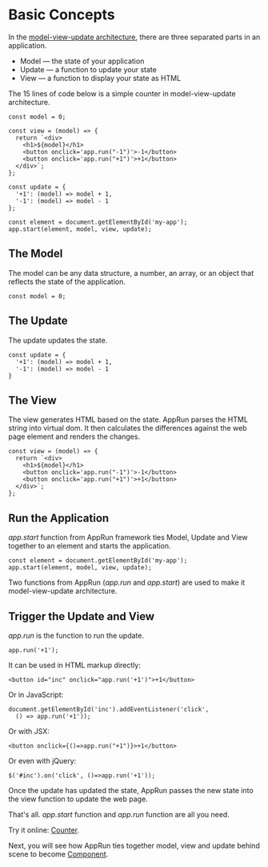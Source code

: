 # Basic Concepts

In the [model-view-update architecture](https://guide.elm-lang.org/architecture/), there are three separated parts in an application.

* Model — the state of your application
* Update — a function to update your state
* View — a function to display your state as HTML

The 15 lines of code below is a simple counter in model-view-update architecture.

```
const model = 0;

const view = (model) => {
  return `<div>
    <h1>${model}</h1>
    <button onclick='app.run("-1")'>-1</button>
    <button onclick='app.run("+1")'>+1</button>
  </div>`;
};

const update = {
  '+1': (model) => model + 1,
  '-1': (model) => model - 1
};

const element = document.getElementById('my-app');
app.start(element, model, view, update);
```

## The Model

The model can be any data structure, a number, an array, or an object that reflects the state of the application.
```
const model = 0;
```

## The Update

The update updates the state.
```
const update = {
  '+1': (model) => model + 1,
  '-1': (model) => model - 1
}
```

## The View

The view generates HTML based on the state. AppRun parses the HTML string into virtual dom. It then calculates the differences against the web page element and renders the changes.

```
const view = (model) => {
  return `<div>
    <h1>${model}</h1>
    <button onclick='app.run("-1")'>-1</button>
    <button onclick='app.run("+1")'>+1</button>
  </div>`;
};
```

## Run the Application

_app.start_ function from AppRun framework ties Model, Update and View together to an element and starts the application.
```
const element = document.getElementById('my-app');
app.start(element, model, view, update);
```

Two functions from AppRun (_app.run_ and _app.start_) are used to make it model-view-update architecture.


## Trigger the Update and View

_app.run_ is the function to run the update.
```
app.run('+1');
```
It can be used in HTML markup directly:
```
<button id="inc" onclick="app.run('+1')">+1</button>
```
Or in JavaScript:
```
document.getElementById('inc').addEventListener('click',
  () => app.run('+1'));
```
Or with JSX:
```
<button onclick={()=>app.run("+1")}>+1</button>
```
Or even with jQuery:
```
$('#inc').on('click', ()=>app.run('+1'));
```

Once the update has updated the state, AppRun passes the new state into the view function to update the web page.

That's all. _app.start_ function and _app.run_ function are all you need.

Try it online: [Counter](https://jsfiddle.net/ap1kgyeb/2).

Next, you will see how AppRun ties together model, view and update behind scene
to become [Component](component.md).

